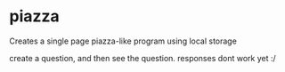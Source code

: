 # piazza

Creates a single page piazza-like program using local storage

create a question, and then see the question. responses dont work yet :/ 
